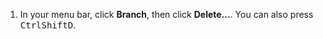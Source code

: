1. In your menu bar, click **Branch**, then click **Delete...**. You can also press <kbd>Ctrl</kbd><kbd>Shift</kbd><kbd>D</kbd>.
